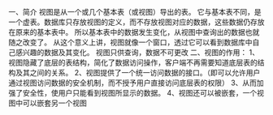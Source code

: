 一、简介
视图是从一个或几个基本表（或视图）导出的表。
它与基本表不同，是一个虚表。数据库只存放视图的定义，而不存放视图对应的数据，这些数据仍存放在原来的基本表中。
所以基本表中的数据发生变化，从视图中查询出的数据也就随之改变了。
从这个意义上讲，视图就像一个窗口，透过它可以看到数据库中自己感兴趣的数据及其变化。
视图只供查询，数据不可更改
二、视图的作用：
1、视图隐藏了底层的表结构，简化了数据访问操作，客户端不再需要知道底层表的结构及其之间的关系。
2、视图提供了一个统一访问数据的接口。（即可以允许用户通过视图访问数据的安全机制，而不授予用户直接访问底层表的权限）
3、从而加强了安全性，使用户只能看到视图所显示的数据。
4、视图还可以被嵌套，一个视图中可以嵌套另一个视图
